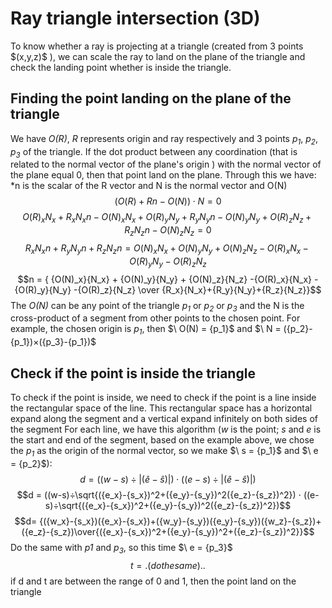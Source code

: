 # Ray triangle intersection (3D)
To know whether a ray is projecting at a triangle (created from 3 points $\(x,y,z)\$ ), we can scale the ray to land on the plane of the triangle and check the landing point whether is inside the triangle.
## Finding the point landing on the plane of the triangle
We have *O(R)*, *R* represents origin and ray respectively and 3 points *p<sub>1</sub>*, *p<sub>2</sub>*, *p<sub>3</sub>* of the triangle. If the dot product between any coordination (that is related to the normal vector of the plane's origin ) with the normal vector of the plane equal 0, then that point land on the plane. Through this we have:
<br>*n is the scalar of the R vector and N is the normal vector and O(N)
$$(O(R)+Rn-O(N))⋅N = 0$$
$${O(R)_x}{N_x}+{R_x}{N_x}n-{O(N)_x}{N_x}+
{O(R)_y}{N_y}+{R_y}{N_y}n-{O(N)_y}{N_y}+
{O(R)_z}{N_z}+{R_z}{N_z}n-{O(N)_z}{N_z}=0$$
$${R_x}{N_x}n+{R_y}{N_y}n+{R_z}{N_z}n = {O(N)_x}{N_x} + {O(N)_y}{N_y} + {O(N)_z}{N_z}
-{O(R)_x}{N_x} -{O(R)_y}{N_y} -{O(R)_z}{N_z}$$
$$n = { {O(N)_x}{N_x} + {O(N)_y}{N_y} + {O(N)_z}{N_z}
-{O(R)_x}{N_x} -{O(R)_y}{N_y} -{O(R)_z}{N_z} \over {R_x}{N_x}+{R_y}{N_y}+{R_z}{N_z}}$$
The *O(N)* can be any point of the triangle *p<sub>1</sub>* or *p<sub>2</sub>* or *p<sub>3</sub>* 
and the N is the cross-product of a segment from other points to the chosen point. For example, the chosen origin is 
*p<sub>1</sub>*, then $\ O(N) = {p_1}\$ and $\ N = ({p_2}-{p_1})×({p_3}-{p_1})\$
## Check if the point is inside the triangle
To check if the point is inside, we need to check if the point is a line inside the rectangular space of the line. This rectangular space has a horizontal expand along the segment and a vertical expand infinitely on both sides of the segment
For each line, we have this algorithm (*w* is the point; *s* and *e* is the start and end of the segment, based on the example above, we chose the *p<sub>1</sub>* as the origin of the normal vector, so we make $\ s = {p_1}\$ and $\ e = {p_2}\$):
$$d = ((w-s) ÷ |(ê-ŝ)|) ⋅ ((e-s) ÷ |(ê-ŝ)|)$$
$$d = ((w-s)÷\sqrt{({e_x}-{s_x})^2+({e_y}-{s_y})^2({e_z}-{s_z})^2}) ⋅ ((e-s)÷\sqrt{({e_x}-{s_x})^2+({e_y}-{s_y})^2({e_z}-{s_z})^2})$$
$$d= {({w_x}-{s_x})({e_x}-{s_x})+({w_y}-{s_y})({e_y}-{s_y})({w_z}-{s_z})+({e_z}-{s_z})\over{({e_x}-{s_x})^2+({e_y}-{s_y})^2+({e_z}-{s_z})^2}}$$
Do the same with *p1* and *p<sub>3</sub>*, so this time $\ e = {p_3}\$
$$t = .(do the same)..$$
if d and t are between the range of 0 and 1, then the point land on the triangle

